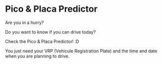 # Pico & Placa Predictor
Are you in a hurry?

Do you want to know if you can drive today?

Check the Pico & Placa Predictor! :D

You just need your VRP (Vehicule Registration Plate) and the time and date when you are planning to drive.

